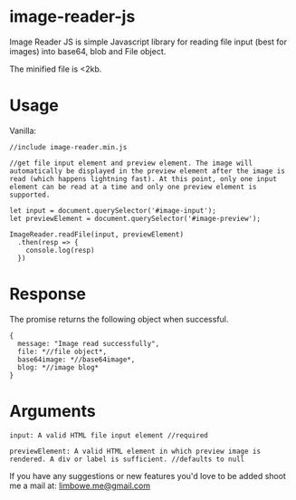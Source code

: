 # image-reader-js

Image Reader JS is simple Javascript library for reading file input (best for images) into base64, blob and File object.

The minified file is <2kb.

# Usage

Vanilla:

```
//include image-reader.min.js

//get file input element and preview element. The image will automatically be displayed in the preview element after the image is read (which happens lightning fast). At this point, only one input element can be read at a time and only one preview element is supported.

let input = document.querySelector('#image-input');
let previewElement = document.querySelector('#image-preview');

ImageReader.readFile(input, previewElement)
  .then(resp => {
    console.log(resp)
  })
```

# Response
The promise returns the following object when successful.

    {
      message: "Image read successfully",
      file: *//file object*,
      base64image: *//base64image*,
      blog: *//image blog*
    }
    
 # Arguments
 
```
input: A valid HTML file input element //required

previewElement: A valid HTML element in which preview image is rendered. A div or label is sufficient. //defaults to null
 ```
 
 If you have any suggestions or new features you'd love to be added shoot me a mail at: limbowe.me@gmail.com
